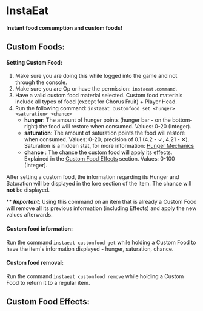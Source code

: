 # InstaEat
#### Instant food consumption and custom foods!


## **Custom Foods:**
#### Setting Custom Food:
1. Make sure you are doing this while logged into the game and not through the console.
2. Make sure you are Op or have the permission: `instaeat.command`.
3. Have a valid custom food material selected. Custom food materials include all types of food (except for Chorus Fruit) + Player Head.
4. Run the following command: `instaeat customfood set <hunger> <saturation> <chance>`
   - **hunger**: The amount of hunger points (hunger bar - on the bottom-right) the food will restore when consumed. Values: 0-20 (Integer).
   - **saturation**: The amount of saturation points the food will restore when consumed. Values: 0-20, precision of 0.1 (4.2 - ✓, 4.21 - ✕). Saturation is a hidden stat, for more information: [Hunger Mechanics](https://minecraft.gamepedia.com/Hunger#Mechanics)
   - **chance** : The chance the custom food will apply its effects. Explained in the [Custom Food Effects](https://github.com/DMan1629/InstaEat/blob/master/README.md#custom-food-effects) section. Values: 0-100 (Integer).

After setting a custom food, the information regarding its Hunger and Saturation will be displayed in the lore section of the item. The chance will **not** be displayed.

** ***Important***: Using this command on an item that is already a Custom Food will remove all its previous information (including Effects) and apply the new values afterwards.

#### Custom food information:
Run the command `instaeat customfood get` while holding a Custom Food to have the item's information displayed - hunger, saturation, chance.

#### Custom food removal:
Run the command `instaeat customfood remove` while holding a Custom Food to return it to a regular item.



## **Custom Food Effects:**
